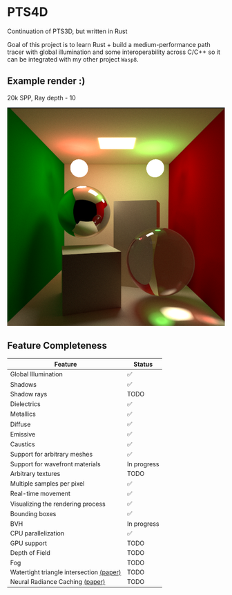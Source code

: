 # PTS4D
Continuation of PTS3D, but written in Rust

Goal of this project is to learn Rust + build a medium-performance path tracer with global illumination and some interoperability across C/C++ so it can be integrated with my other project `Wasp8`.

## Example render :)

20k SPP, Ray depth - 10

![20k SPP](example-render.png)

## Feature Completeness


| Feature      | Status |
| ----------- | ----------- |
|Global Illumination| ✅ |
|Shadows| ✅ |
|Shadow rays| TODO |
|Dielectrics| ✅ |
|Metallics| ✅|
|Diffuse| ✅|
|Emissive| ✅|
|Caustics| ✅|
|Support for arbitrary meshes| ✅ |
|Support for wavefront materials| In progress |
|Arbitrary textures| TODO |
|Multiple samples per pixel| ✅ |
|Real-time movement| ✅ |
|Visualizing the rendering process| ✅ |
|Bounding boxes| ✅ |
|BVH| In progress | 
|CPU parallelization| ✅ |
|GPU support| TODO |
|Depth of Field| TODO |
|Fog| TODO |
|Watertight triangle intersection [(paper)](https://jcgt.org/published/0002/01/05/paper.pdf)| TODO |
|Neural Radiance Caching [(paper)](https://d1qx31qr3h6wln.cloudfront.net/publications/mueller21realtime.pdf) | TODO |
